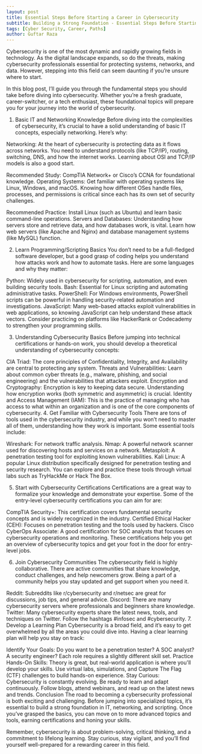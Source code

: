 ```yaml
---
layout: post
title: Essential Steps Before Starting a Career in Cybersecurity
subtitle: Building a Strong Foundation - Essential Steps Before Starting a Career in Cybersecurity
tags: [Cyber Security, Career, Paths]
author: Guftar Raza
---
```


Cybersecurity is one of the most dynamic and rapidly growing fields in technology. As the digital landscape expands, so do the threats, making cybersecurity professionals essential for protecting systems, networks, and data. However, stepping into this field can seem daunting if you’re unsure where to start.

In this blog post, I’ll guide you through the fundamental steps you should take before diving into cybersecurity. Whether you’re a fresh graduate, career-switcher, or a tech enthusiast, these foundational topics will prepare you for your journey into the world of cybersecurity.

1. Basic IT and Networking Knowledge
Before diving into the complexities of cybersecurity, it’s crucial to have a solid understanding of basic IT concepts, especially networking. Here’s why:

Networking: At the heart of cybersecurity is protecting data as it flows across networks. You need to understand protocols (like TCP/IP), routing, switching, DNS, and how the internet works. Learning about OSI and TCP/IP models is also a good start.

Recommended Study: CompTIA Network+ or Cisco’s CCNA for foundational knowledge.
Operating Systems: Get familiar with operating systems like Linux, Windows, and macOS. Knowing how different OSes handle files, processes, and permissions is critical since each has its own set of security challenges.

Recommended Practice: Install Linux (such as Ubuntu) and learn basic command-line operations.
Servers and Databases: Understanding how servers store and retrieve data, and how databases work, is vital. Learn how web servers (like Apache and Nginx) and database management systems (like MySQL) function.

2. Learn Programming/Scripting Basics
You don’t need to be a full-fledged software developer, but a good grasp of coding helps you understand how attacks work and how to automate tasks. Here are some languages and why they matter:

Python: Widely used in cybersecurity for scripting, automation, and even building security tools.
Bash: Essential for Linux scripting and automating administrative tasks.
PowerShell: For Windows environments, PowerShell scripts can be powerful in handling security-related automation and investigations.
JavaScript: Many web-based attacks exploit vulnerabilities in web applications, so knowing JavaScript can help understand these attack vectors.
Consider practicing on platforms like HackerRank or Codecademy to strengthen your programming skills.

3. Understanding Cybersecurity Basics
Before jumping into technical certifications or hands-on work, you should develop a theoretical understanding of cybersecurity concepts:

CIA Triad: The core principles of Confidentiality, Integrity, and Availability are central to protecting any system.
Threats and Vulnerabilities: Learn about common cyber threats (e.g., malware, phishing, and social engineering) and the vulnerabilities that attackers exploit.
Encryption and Cryptography: Encryption is key to keeping data secure. Understanding how encryption works (both symmetric and asymmetric) is crucial.
Identity and Access Management (IAM): This is the practice of managing who has access to what within an organization and is one of the core components of cybersecurity.
4. Get Familiar with Cybersecurity Tools
There are tons of tools used in the cybersecurity industry, and while you won’t need to master all of them, understanding how they work is important. Some essential tools include:

Wireshark: For network traffic analysis.
Nmap: A powerful network scanner used for discovering hosts and services on a network.
Metasploit: A penetration testing tool for exploiting known vulnerabilities.
Kali Linux: A popular Linux distribution specifically designed for penetration testing and security research.
You can explore and practice these tools through virtual labs such as TryHackMe or Hack The Box.

5. Start with Cybersecurity Certifications
Certifications are a great way to formalize your knowledge and demonstrate your expertise. Some of the entry-level cybersecurity certifications you can aim for are:

CompTIA Security+: This certification covers fundamental security concepts and is widely recognized in the industry.
Certified Ethical Hacker (CEH): Focuses on penetration testing and the tools used by hackers.
Cisco CyberOps Associate: A good certification for SOC analysts that focuses on cybersecurity operations and monitoring.
These certifications help you get an overview of cybersecurity topics and get your foot in the door for entry-level jobs.

6. Join Cybersecurity Communities
The cybersecurity field is highly collaborative. There are active communities that share knowledge, conduct challenges, and help newcomers grow. Being a part of a community helps you stay updated and get support when you need it.

Reddit: Subreddits like r/cybersecurity and r/netsec are great for discussions, job tips, and general advice.
Discord: There are many cybersecurity servers where professionals and beginners share knowledge.
Twitter: Many cybersecurity experts share the latest news, tools, and techniques on Twitter. Follow the hashtags #infosec and #cybersecurity.
7. Develop a Learning Plan
Cybersecurity is a broad field, and it’s easy to get overwhelmed by all the areas you could dive into. Having a clear learning plan will help you stay on track:

Identify Your Goals: Do you want to be a penetration tester? A SOC analyst? A security engineer? Each role requires a slightly different skill set.
Practice Hands-On Skills: Theory is great, but real-world application is where you'll develop your skills. Use virtual labs, simulations, and Capture The Flag (CTF) challenges to build hands-on experience.
Stay Curious: Cybersecurity is constantly evolving. Be ready to learn and adapt continuously. Follow blogs, attend webinars, and read up on the latest news and trends.
Conclusion
The road to becoming a cybersecurity professional is both exciting and challenging. Before jumping into specialized topics, it’s essential to build a strong foundation in IT, networking, and scripting. Once you’ve grasped the basics, you can move on to more advanced topics and tools, earning certifications and honing your skills.

Remember, cybersecurity is about problem-solving, critical thinking, and a commitment to lifelong learning. Stay curious, stay vigilant, and you’ll find yourself well-prepared for a rewarding career in this field.
